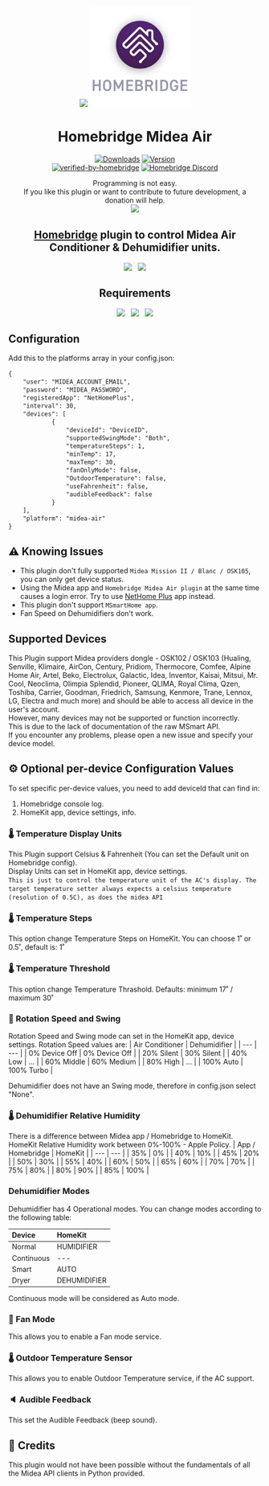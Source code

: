 <p ALIGN="CENTER">
<img src="branding/midea.png" width="250px">
<img src="https://github.com/homebridge/branding/raw/master/logos/homebridge-wordmark-logo-vertical.png" width="200px">
</p>

<SPAN ALIGN="CENTER">

# Homebridge Midea Air

[![Downloads](https://img.shields.io/npm/dt/homebridge-midea-air.svg?color=critical)](https://www.npmjs.com/package/homebridge-midea-air)
[![Version](https://img.shields.io/npm/v/homebridge-midea-air)](https://www.npmjs.com/package/homebridge-midea-air)<br>
[![verified-by-homebridge](https://badgen.net/badge/homebridge/verified/purple)](https://github.com/homebridge/homebridge/wiki/Verified-Plugins) [![Homebridge Discord](https://img.shields.io/discord/432663330281226270?color=728ED5&logo=discord&label=discord)](https://discord.gg/WE4eqqjZ)<br>

Programming is not easy. <br />
If you like this plugin or want to contribute to future development, a donation will help. <br /> <a target="blank" href="https://www.paypal.me/hillaliy"><img src="https://img.shields.io/badge/PayPal-Donate-blue.svg?logo=paypal"/></a><br>

## [Homebridge](https://github.com/nfarina/homebridge) plugin to control Midea Air Conditioner & Dehumidifier units.

<img src="branding/Air_Conditioner.png" width="200px"> &nbsp;
<img src="branding/Dehumidifier.jpeg" width="200px">

## Requirements

<img src="https://img.shields.io/badge/node-%3E%3D16.0.0-brightgreen"> &nbsp;
<img src="https://img.shields.io/badge/homebridge-%3E%3D1.5.0-brightgreen"> &nbsp;
<img src="https://img.shields.io/badge/iOS-%3E%3D14.0.0-brightgreen">

<SPAN ALIGN="Left">

## Configuration

Add this to the platforms array in your config.json:

    {
        "user": "MIDEA_ACCOUNT_EMAIL",
        "password": "MIDEA_PASSWORD",
        "registeredApp": "NetHomePlus",
        "interval": 30,
        "devices": [
                {
                    "deviceId": "DeviceID",
                    "supportedSwingMode": "Both",
                    "temperatureSteps": 1,
                    "minTemp": 17,
                    "maxTemp": 30,
                    "fanOnlyMode": false,
                    "OutdoorTemperature": false,
                    "useFahrenheit": false,
                    "audibleFeedback": false
                }
        ],
        "platform": "midea-air"
    }

## ⚠️ Knowing Issues

* This plugin don't fully supported `Midea Mission II / Blanc / OSK105`, you can only get device status. <br />
* Using the Midea app and `Homebridge Midea Air plugin` at the same time causes a login error. Try to use [NetHome Plus](https://apps.apple.com/us/app/nethome-plus/id1008001920) app instead. <br />
* This plugin don't support `MSmartHome app`. <br />
* Fan Speed on Dehumidifiers don't work.

## Supported Devices

This Plugin support Midea providers dongle - OSK102 / OSK103 (Hualing, Senville, Klimaire, AirCon, Century, Pridiom, Thermocore, Comfee, Alpine Home Air, Artel, Beko, Electrolux, Galactic, Idea, Inventor, Kaisai, Mitsui, Mr. Cool, Neoclima, Olimpia Splendid, Pioneer, QLIMA, Royal Clima, Qzen, Toshiba, Carrier, Goodman, Friedrich, Samsung, Kenmore, Trane, Lennox, LG, Electra and much more) and should be able to access all device in the user's account. <br />
However, many devices may not be supported or function incorrectly. <br />
This is due to the lack of documentation of the raw MSmart API. <br />
If you encounter any problems, please open a new issue and specify your device model.

## ⚙️ Optional per-device Configuration Values

To set specific per-device values, you need to add deviceId that can find in:

1. Homebridge console log.
2. HomeKit app, device settings, info.

### 🌡️ Temperature Display Units

This Plugin support Celsius & Fahrenheit (You can set the Default unit on Homebridge config). <br />
Display Units can set in HomeKit app, device settings. <br />
`This is just to control the temperature unit of the AC's display. The target temperature setter always expects a celsius temperature (resolution of 0.5C), as does the midea API`

### 🌡️ Temperature Steps

This option change Temperature Steps on HomeKit.
You can choose 1˚ or 0.5˚, default is: 1˚

### 🌡️ Temperature Threshold

This option change Temperature Thrashold.
Defaults: minimum 17˚ / maximum 30˚

### 💨 Rotation Speed and Swing

Rotation Speed and Swing mode can set in the HomeKit app, device settings.
Rotation Speed values are:
| Air Conditioner | Dehumidifier |
| --- | --- |
| 0% Device Off | 0% Device Off |
| 20% Silent | 30% Silent |
| 40% Low | ... |
| 60% Middle | 60% Medium |
| 80% High | ... |
| 100% Auto | 100% Turbo |

Dehumidifier does not have an Swing mode, therefore in config.json select "None".

### 🌡️ Dehumidifier Relative Humidity

There is a difference between Midea app / Homebridge to HomeKit.
HomeKit Relative Humidity work between 0%-100% - Apple Policy.
| App / Homebridge | HomeKit |
| --- | --- |
| 35% | 0% |
| 40% | 10% |
| 45% | 20% |
| 50% | 30% |
| 55% | 40% |
| 60% | 50% |
| 65% | 60% |
| 70% | 70% |
| 75% | 80% |
| 80% | 90% |
| 85% | 100% |

### Dehumidifier Modes

Dehumidifier has 4 Operational modes. You can change modes according to the following table:

| Device | HomeKit |
| --- | --- |
| Normal | HUMIDIFIER |
| Continuous | --- |
| Smart | AUTO |
| Dryer | DEHUMIDIFIER |

Continuous mode will be considered as Auto mode.

### 💨 Fan Mode

This allows you to enable a Fan mode service.

### 🌡️ Outdoor Temperature Sensor

This allows you to enable Outdoor Temperature service, if the AC support.

### 🔈 Audible Feedback

This set the Audible Feedback (beep sound).

## 🙏 Credits

This plugin would not have been possible without the fundamentals of all the Midea API clients in Python provided.

